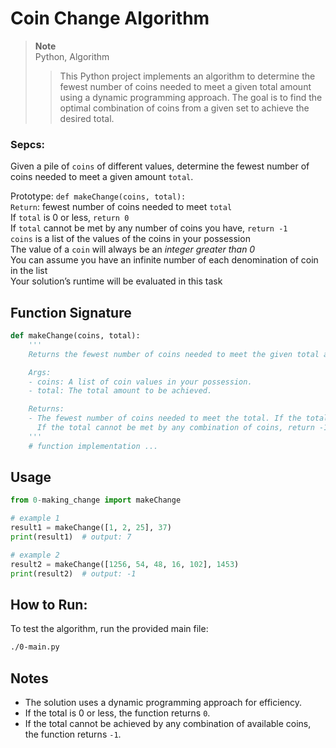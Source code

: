 # Coin Change Algorithm

> **Note**  
> Python, Algorithm  
>> This Python project implements an algorithm to determine the fewest number of coins needed to meet a given total amount using a dynamic programming approach. The goal is to find the optimal combination of coins from a given set to achieve the desired total.

### Sepcs:
Given a pile of `coins` of different values, determine the fewest number of coins needed to meet a given amount `total`.

Prototype: `def makeChange(coins, total):`  
`Return`: fewest number of coins needed to meet `total`  
If `total` is 0 or less, `return 0`  
If `total` cannot be met by any number of coins you have, `return -1`  
`coins` is a list of the values of the coins in your possession  
The value of a `coin` will always be an *integer greater than 0*  
You can assume you have an infinite number of each denomination of coin in the list  
Your solution’s runtime will be evaluated in this task  


## Function Signature

```python
def makeChange(coins, total):
    '''
    Returns the fewest number of coins needed to meet the given total amount.

    Args:
    - coins: A list of coin values in your possession.
    - total: The total amount to be achieved.

    Returns:
    - The fewest number of coins needed to meet the total. If the total is 0 or less, return 0.
      If the total cannot be met by any combination of coins, return -1.
    '''
    # function implementation ...
```

## Usage

```python
from 0-making_change import makeChange

# example 1
result1 = makeChange([1, 2, 25], 37)
print(result1)  # output: 7

# example 2
result2 = makeChange([1256, 54, 48, 16, 102], 1453)
print(result2)  # output: -1
```

## How to Run:

To test the algorithm, run the provided main file:

```bash
./0-main.py
```

## Notes

- The solution uses a dynamic programming approach for efficiency.
- If the total is 0 or less, the function returns `0`.
- If the total cannot be achieved by any combination of available coins, the function returns `-1`.
